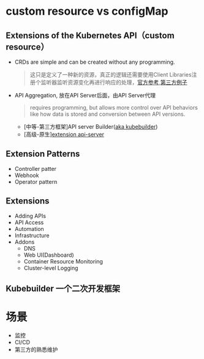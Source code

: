 # custom resource vs configMap
## Extensions of the Kubernetes API（custom resource）
- CRDs are simple and can be created without any programming.
    > 这只是定义了一种新的资源，真正的逻辑还需要使用Client Libraries注册个监听器监听资源变化再进行响应的处理，[官方参考](https://github.com/kubernetes/sample-controller),[第三方例子](https://github.com/bitnami-labs/kubewatch)
- API Aggregation, 放在API Server后面，由API Server代理
    > requires programming, but allows more control over API behaviors like how data is stored and conversion between API versions.
    - [中等-第三方框架]API server Builder([aka kubebuilder](https://github.com/kubernetes-sigs/kubebuilder))
    - [高级-原生][extension api-server](https://github.com/kubernetes/sample-apiserver/blob/master/README.md)
## Extension Patterns
- Controller patter
- Webhook
- Operator pattern

## Extensions
- Adding APIs
- API Access
- Automation
- Infrastructure
- Addons
    - DNS
    - Web UI(Dashboard)
    - Container Resource Monitoring
    - Cluster-level Logging
## Kubebuilder 一个二次开发框架
# 场景
- 监控
- CI/CD
- 第三方的熟悉维护